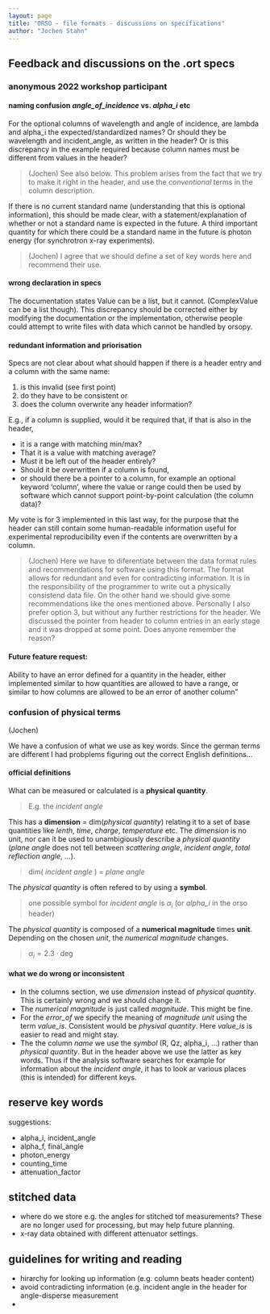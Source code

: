 ```yaml
---
layout: page  
title: "ORSO - file formats - discussions on specifications"  
author: "Jochen Stahn"  
---
```



## Feedback and discussions on the .ort specs

### anonymous 2022 workshop participant

#### naming confusion *angle_of_incidence* vs. *alpha_i* etc

For the optional columns of wavelength and angle of incidence, are lambda and alpha_i the expected/standardized names? 
Or should they be wavelength and incident_angle, as written in the header? 
Or is this discrepancy in the example required because column names must be different from values in the header? 

> (Jochen) See also below. This problem arises from the fact that we try to make it right in the header, and use the *conventional*
> terms in the column description.

If there is no current standard name (understanding that this is optional information), this should be made clear, with a statement/explanation of whether or not a standard name is expected in the future. 
A third important quantity for which there could be a standard name in the future is photon energy (for synchrotron x-ray experiments). 

> (Jochen) I agree that we should define a set of key words here and recommend their use.


#### wrong declaration in specs

The documentation states Value can be a list, but it cannot. (ComplexValue can be a list though). 
This discrepancy should be corrected either by modifying the documentation or the implementation, 
otherwise people could attempt to write files with data which cannot be handled by orsopy. 

#### redundant information and priorisation

Specs are not clear about what should happen if there is a header entry and a column with the same name: 

1. is this invalid (see first point) 
2. do they have to be consistent or 
3. does the column overwrite any header information? 

E.g., if a column is supplied, would it be required that, if that is also in the header, 

- it is a range with matching min/max? 
- That it is a value with matching average? 
- Must it be left out of the header entirely? 
- Should it be overwritten if a column is found, 
- or should there be a pointer to a column, for example an optional keyword ‘column’, where the value or range could then be used by software which cannot support point-by-point calculation (the column data)? 

My vote is for 3 implemented in this last way, for the purpose that the header can still contain some human-readable information useful for experimental reproducibility even if the contents are overwritten by a column. 

> (Jochen) Here we have to diferentiate between the data format rules and recommendations for software using this format. 
> The format allows for redundant and even for contradicting information. It is in the responsibility of the 
> programmer to write out a physically consistend data file. 
> On the other hand we should give some recommendations like the ones mentioned above. 
> Personally I also prefer option 3, but without any further restrictions for the header. 
> We discussed the pointer from header to column entries in an early stage and it was dropped at some point. Does anyone remember the
> reason? 
 
#### Future feature request:

Ability to have an error defined for a quantity in the header, either implemented similar to how quantities are allowed to have a range, or similar to how columns are allowed to be an error of another column”                                                                              

### confusion of physical terms 

(Jochen)

We have a confusion of what we use as key words. Since the german terms are different I had probplems figuring out the correct English definitions...

#### official definitions

What can be measured or calculated is a **physical quantity**.

> E.g. the *incident angle*

This has a **dimension** = dim(*physical quantity*) relating it to a set of base quantities like *lenth*, *time*, *charge*, *temperature* etc. The *dimension* is no unit, nor can it be used to unambigiously describe a *physical quantity* (*plane angle* does not tell between *scattering angle*, *incident angle*, *total reflection angle*, ...). 

> dim( *incident angle* ) = *plane angle*

The *physical quantity* is often refered to by using a **symbol**.

> one possible symbol for *incident angle* is $\alpha_i$ (or *alpha_i* in the orso header)

The *physical quantity* is composed of a **numerical magnitude** times **unit**. Depending on the chosen *unit*, the *numerical magnitude* changes.

> $\alpha_i = 2.3 \cdot \mathrm{deg}$

#### what we do wrong or inconsistent

- In the columns section, we use *dimension* instead of *physical quantity*. This is certainly wrong and we should change it.
- The *numerical magnitude* is just called *magnitude*. This might be fine.
- For the *error_of* we specify the meaning of *magnitude unit* using the term *value_is*. Consistent would be *physival quantity*. Here *value_is* is easier to read and might stay.
- The the column *name* we use the *symbol* (R, Qz, alpha_i, ...) rather than *physical quantity*. But in the header above we use the latter as key words. Thus if the analysis software searches for example for information about the *incident angle*, it has to look ar various places (this is intended) for different keys. 
 
## reserve key words 

suggestions:

- alpha_i, incident_angle
- alpha_f, final_angle
- photon_energy
- counting_time
- attenuation_factor

## stitched data

- where do we store e.g. the angles for stitched tof measurements? These are no longer used for processing, but may help future planning.
- x-ray data obtained with different attenuator settings.

## guidelines for writing and reading

- hirarchy for looking up information (e.g. column beats header content)
- avoid contradicting information (e.g. incident angle in the header for angle-disperse measurement
- 

